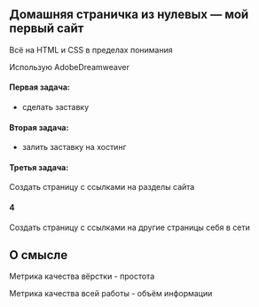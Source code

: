 ## Домашняя страничка из нулевых — мой первый сайт
Всё на HTML и CSS в пределах понимания

Использую AdobeDreamweaver

#### Первая задача:
- сделать заставку
#### Вторая задача:
- залить заставку на хостинг
#### Третья задача:
Создать страницу с ссылками на разделы сайта
#### 4 
Создать страницу с ссылками на другие страницы себя в сети

## О смысле
Метрика качества вёрстки - простота

Метрика качества всей работы - объём информации
